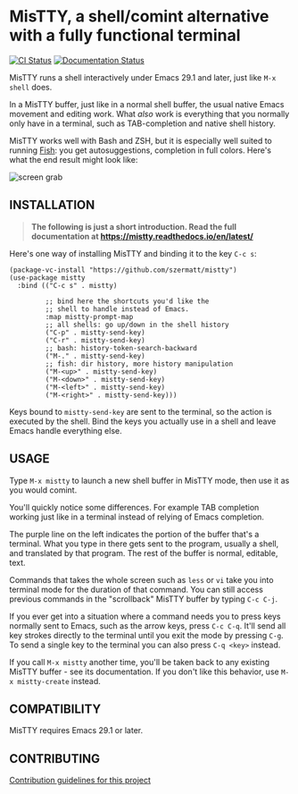 # MisTTY, a shell/comint alternative with a fully functional terminal

[![CI Status](https://github.com/szermatt/mistty/actions/workflows/CI.yml/badge.svg)](https://github.com/emacs-eldev/eldev/actions/workflows/test.yml)
[![Documentation Status](https://readthedocs.org/projects/mistty/badge/?version=latest)](https://mistty.readthedocs.io/en/latest/?badge=latest)


MisTTY runs a shell interactively under Emacs 29.1 and later, just like
`M-x shell` does. 

In a MisTTY buffer, just like in a normal shell buffer, the usual
native Emacs movement and editing work. What *also* work is everything
that you normally only have in a terminal, such as TAB-completion and
native shell history.

MisTTY works well with Bash and ZSH, but it is especially well suited
to running [Fish](https://fishshell.com): you get autosuggestions,
completion in full colors. Here's what the end result might look like:

![screen grab](https://github.com/szermatt/mistty/blob/master/screengrab.gif?raw=true)

## INSTALLATION

> **The following is just a short introduction. Read the full documentation at https://mistty.readthedocs.io/en/latest/**

Here's one way of installing MisTTY and binding it to the key `C-c s`:

```elisp
(package-vc-install "https://github.com/szermatt/mistty")
(use-package mistty
  :bind (("C-c s" . mistty)
  
         ;; bind here the shortcuts you'd like the 
         ;; shell to handle instead of Emacs.
         :map mistty-prompt-map
         ;; all shells: go up/down in the shell history
         ("C-p" . mistty-send-key)
         ("C-r" . mistty-send-key)
         ;; bash: history-token-search-backward
         ("M-." . mistty-send-key)
         ;; fish: dir history, more history manipulation
         ("M-<up>" . mistty-send-key)
         ("M-<down>" . mistty-send-key)
         ("M-<left>" . mistty-send-key)
         ("M-<right>" . mistty-send-key)))
```

Keys bound to `mistty-send-key` are sent to the terminal, so the action is executed by the shell. Bind the keys you actually use in a shell and leave Emacs handle everything else.

## USAGE

Type `M-x mistty` to launch a new shell buffer in MisTTY mode, then
use it as you would comint.

You'll quickly notice some differences. For example TAB completion
working just like in a terminal instead of relying of Emacs
completion.

The purple line on the left indicates the portion of the buffer 
that's a terminal. What you type in there gets sent to the program, 
usually a shell, and translated by that program. The rest of the
buffer is normal, editable, text. 

Commands that takes the whole screen such as `less` or `vi` take you 
into terminal mode for the duration of that command. You can still 
access previous commands in the "scrollback" MisTTY buffer by typing 
`C-c C-j`. 

If you ever get into a situation where a command needs you to press 
keys normally sent to Emacs, such as the arrow keys, press `C-c C-q`. 
It'll send all key strokes directly to the terminal until you exit 
the mode by pressing `C-g`. To send a single key to the terminal 
you can also press `C-q <key>` instead.

If you call `M-x mistty` another time, you'll be taken back to any
existing MisTTY buffer - see its documentation. If you don't like this
behavior, use `M-x mistty-create` instead.

## COMPATIBILITY

MisTTY requires Emacs 29.1 or later.

## CONTRIBUTING

[Contribution guidelines for this project](https://mistty.readthedocs.io/en/latest/contrib.html)
